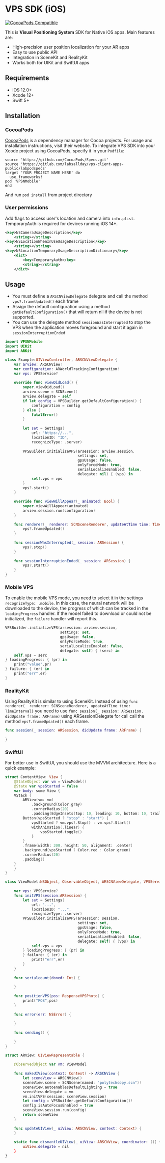 # VPS SDK (iOS)
[![CocoaPods Compatible](https://img.shields.io/badge/pod-0.1.2-brightgreen)](https://img.shields.io/badge/pod-0.1.2-brightgreen)  

This is **Visual Positioning System** SDK for Native iOS apps. Main features are:
- High-precision user position localization for your AR apps
- Easy to use public API
- Integration in SceneKit and RealityKit
- Works both for UIKit and SwiftUI apps

## Requirements

- iOS 12.0+
- Xcode 12+
- Swift 5+

## Installation

### CocoaPods

[CocoaPods](https://cocoapods.org) is a dependency manager for Cocoa projects. For usage and installation instructions, visit their website. To integrate VPS SDK into your Xcode project using CocoaPods, specify it in your `Podfile`:

```
source 'https://github.com/CocoaPods/Specs.git'
source 'https://gitlab.com/labsallday/vps-client-apps-public/labpodspecs'
target 'YOUR PROJECT NAME HERE' do
  use_frameworks!
pod 'VPSNMobile'
end
```
And run `pod install` from project directory

### User permissions

Add flags to access user's location and camera into `info.plist`. TemporaryAuth is required for devices running iOS 14+.

```xml
<key>NSCameraUsageDescription</key>
    <string></string>
<key>NSLocationWhenInUseUsageDescription</key>
    <string></string>
<key>NSLocationTemporaryUsageDescriptionDictionary</key>
    <dict>
        <key>TemporaryAuth</key>
        <string></string>
    </dict>
```
## Usage

* You must define a `ARSCNViewDelegate` delegate and call the method `vps?.frameUpdated()` each frame
* Assign the default configuration using a method `getDefaultConfiguration()` that will return nil if the device is not supported.
* You can use the delegate method `sessionWasInterrupted` to stop the VPS when the application moves foreground and start it again in `sessionInterruptionEnded`

```swift
import VPSNMobile
import UIKit
import ARKit

class Example:UIViewController, ARSCNViewDelegate {
    var arview: ARSCNView!
    var configuration: ARWorldTrackingConfiguration!
    var vps: VPSService?
    
    override func viewDidLoad() {
        super.viewDidLoad()
        arview.scene = SCNScene()
        arview.delegate = self
        if let config = VPSBuilder.getDefaultConfiguration() {
            configuration = config
        } else {
            fatalError()
        }
        
        let set = Settings(
            url: "https://...",
            locationID: "ID",
            recognizeType: .server)
            
        VPSBuilder.initializeVPS(arsession: arview.session,
                                 settings: set,
                                 gpsUsage: false,
                                 onlyForceMode: true,
                                 serialLocalizeEnabled: false,
                                 delegate: nil) { (vps) in
            self.vps = vps
        }
        vps?.start()
    }
    
    override func viewWillAppear(_ animated: Bool) {
        super.viewWillAppear(animated)
        arview.session.run(configuration)
    }
    
    func renderer(_ renderer: SCNSceneRenderer, updateAtTime time: TimeInterval) {
        vps?.frameUpdated()
    }
    
    func sessionWasInterrupted(_ session: ARSession) {
        vps?.stop()
    }
    
    func sessionInterruptionEnded(_ session: ARSession) {
        vps?.start()
    }
}
```

### Mobile VPS

To enable the mobile VPS mode, you need to select it in the settings `recognizeType: .mobile`. In this case, the neural network will be downloaded to the device, the progress of which can be tracked in the `loadingProgress` handler. If the model failed to download or could not be initialized, the `failure` handler will report this.
```swift
VPSBuilder.initializeVPS(arsession: arview.session,
                         settings: set,
                         gpsUsage: false,
                         onlyForceMode: true,
                         serialLocalizeEnabled: false,
                         delegate: self) { (serc) in
    self.vps = serc
} loadingProgress: { (pr) in
    print("value",pr)
} failure: { (er) in
    print("err",er)
}
```

### RealityKit

Using RealityKit is similar to using SceneKit. Instead of using `func renderer(_ renderer: SCNSceneRenderer, updateAtTime time: TimeInterval)` you need to use `func session(_ session: ARSession, didUpdate frame: ARFrame)` using ARSessionDelegate for call call the method `vps?.frameUpdated()` each frame.

```swift
func session(_ session: ARSession, didUpdate frame: ARFrame) {
    
}
```

### SwiftUI
For better use in SwiftUI, you should use the MVVM architecture. Here is a quick example:
```swift
struct ContentView: View {
    @StateObject var vm = ViewModel()
    @State var vpsStarted = false
    var body: some View {
    VStack {
        ARView(vm: vm)
            .background(Color.gray)
            .cornerRadius(20)
            .padding(EdgeInsets(top: 10, leading: 10, bottom: 10, trailing: 10))
        Button(vpsStarted ? "stop" : "start") {
            vpsStarted ? vm.vps?.Stop() : vm.vps?.Start()
            withAnimation(.linear) {
                vpsStarted.toggle()
            }
        }
        .frame(width: 300, height: 50, alignment: .center)
        .background(vpsStarted ? Color.red : Color.green)
        .cornerRadius(20)
        .padding()
    }
    }
}

class ViewModel:NSObject, ObservableObject, ARSCNViewDelegate, VPSServiceDelegate {
    
    var vps: VPSService?
    func initVPS(session:ARSession) {
        let set = Settings(
            url: "...",
            locationID: "...",
            recognizeType: .server)
        VPSBuilder.initializeVPS(arsession: session,
                                 settings: set,
                                 gpsUsage: false,
                                 onlyForceMode: true,
                                 serialLocalizeEnabled: false,
                                 delegate: self) { (vps) in
            self.vps = vps
        } loadingProgress: { (pr) in
        } failure: { (er) in
            print("err",er)
        }
    }
    
    func serialcount(doned: Int) {
        
    }
    
    func positionVPS(pos: ResponseVPSPhoto) {
        print("POS",pos)
    }
    
    func error(err: NSError) {
        
    }
    
    func sending() {
        
    }
}

struct ARView: UIViewRepresentable {
    
    @ObservedObject var vm: ViewModel
    
    func makeUIView(context: Context) -> ARSCNView {
        let sceneView = ARSCNView()
        sceneView.scene = SCNScene(named: "polytechcopy.scn")!
        sceneView.autoenablesDefaultLighting = true
        sceneView.delegate = vm
        vm.initVPS(session: sceneView.session)
        let config = VPSBuilder.getDefaultConfiguration()!
        config.isAutoFocusEnabled = true
        sceneView.session.run(config)
        return sceneView
    }
    
    func updateUIView(_ uiView: ARSCNView, context: Context) {
    }
    
    static func dismantleUIView(_ uiView: ARSCNView, coordinator: ()) {
        uiView.delegate = nil
    }
}
```
